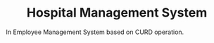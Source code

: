<h1 style="text-align: center;">Hospital Management System</h1>
<p>In Employee Management System based on CURD operation.</p>
